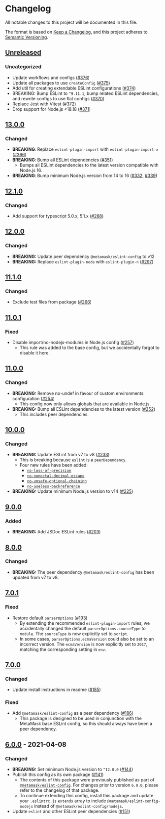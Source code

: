 # Changelog

All notable changes to this project will be documented in this file.

The format is based on [Keep a Changelog](https://keepachangelog.com/en/1.0.0/),
and this project adheres to [Semantic Versioning](https://semver.org/spec/v2.0.0.html).

## [Unreleased]

### Uncategorized

- Update workflows and configs ([#376](https://github.com/MetaMask/eslint-config/pull/376))
- Update all packages to use `createConfig` ([#375](https://github.com/MetaMask/eslint-config/pull/375))
- Add util for creating extendable ESLint configurations ([#374](https://github.com/MetaMask/eslint-config/pull/374))
- BREAKING: Bump ESLint to `^9.11.1`, bump related ESLint dependencies, and rewrite configs to use flat configs ([#370](https://github.com/MetaMask/eslint-config/pull/370))
- Replace Jest with Vitest ([#372](https://github.com/MetaMask/eslint-config/pull/372))
- Drop support for Node.js <18.18 ([#371](https://github.com/MetaMask/eslint-config/pull/371))

## [13.0.0]

### Changed

- **BREAKING**: Replace `eslint-plugin-import` with `eslint-plugin-import-x` ([#366](https://github.com/MetaMask/eslint-config/pull/366))
- **BREAKING**: Bump all ESLint dependencies ([#351](https://github.com/MetaMask/eslint-config/pull/351))
  - Bumps all ESLint dependencies to the latest version compatible with Node.js 16.
- **BREAKING**: Bump minimum Node.js version from 14 to 16 ([#332](https://github.com/MetaMask/eslint-config/pull/332), [#339](https://github.com/MetaMask/eslint-config/pull/339))

## [12.1.0]

### Changed

- Add support for typescript 5.0.x, 5.1.x ([#288](https://github.com/MetaMask/eslint-config/pull/288))

## [12.0.0]

### Changed

- **BREAKING:** Update peer dependency `@metamask/eslint-config` to v12
- **BREAKING:** Replace `eslint-plugin-node` with `eslint-plugin-n` ([#297](https://github.com/MetaMask/eslint-config/pull/297))

## [11.1.0]

### Changed

- Exclude test files from package ([#266](https://github.com/MetaMask/eslint-config/pull/266))

## [11.0.1]

### Fixed

- Disable import/no-nodejs-modules in Node.js config ([#257](https://github.com/MetaMask/eslint-config/pull/257))
  - This rule was added to the base config, but we accidentally forgot to disable it here.

## [11.0.0]

### Changed

- **BREAKING:** Remove no-undef in favour of custom environments configuration ([#254](https://github.com/MetaMask/eslint-config/pull/254))
  - This config now only allows globals that are available in Node.js.
- **BREAKING:** Bump all ESLint dependencies to the latest version ([#252](https://github.com/MetaMask/eslint-config/pull/252))
  - This includes peer dependencies.

## [10.0.0]

### Changed

- **BREAKING:** Update ESLint from v7 to v8 ([#233](https://github.com/MetaMask/eslint-config/pull/233))
  - This is breaking because `eslint` is a `peerDependency`.
  - Four new rules have been added:
    - [`no-loss-of-precision`](https://eslint.org/docs/latest/rules/no-loss-of-precision)
    - [`no-nonoctal-decimal-escape`](https://eslint.org/docs/latest/rules/no-nonoctal-decimal-escape)
    - [`no-unsafe-optional-chaining`](https://eslint.org/docs/latest/rules/no-unsafe-optional-chaining)
    - [`no-useless-backreference`](https://eslint.org/docs/latest/rules/no-useless-backreference)
- **BREAKING:** Update minimum Node.js version to v14 ([#225](https://github.com/MetaMask/eslint-config/pull/225))

## [9.0.0]

### Added

- **BREAKING:** Add JSDoc ESLint rules ([#203](https://github.com/MetaMask/eslint-config/pull/203))

## [8.0.0]

### Changed

- **BREAKING:** The peer dependency `@metamask/eslint-config` has been updated from v7 to v8.

## [7.0.1]

### Fixed

- Restore default `parserOptions` ([#193](https://github.com/MetaMask/eslint-config/pull/193))
  - By extending the recommended `eslint-plugin-import` rules, we accidentally changed the default `parserOptions.sourceType` to `module`.
    The `sourceType` is now explicitly set to `script`.
  - In some cases, `parserOptions.ecmaVersion` could also be set to an incorrect version.
    The `ecmaVersion` is now explicitly set to `2017`, matching the corresponding setting in `env`.

## [7.0.0]

### Changed

- Update install instructions in readme ([#185](https://github.com/MetaMask/eslint-config/pull/185))

### Fixed

- Add `@metamask/eslint-config` as a peer dependency ([#186](https://github.com/MetaMask/eslint-config/pull/186))
  - This package is designed to be used in conjunction with the MetaMask base ESLint config, so this should always have been a peer dependency.

## [6.0.0] - 2021-04-08

### Changed

- **BREAKING:** Set minimum Node.js version to `^12.0.0` ([#144](https://github.com/MetaMask/eslint-config/pull/144))
- Publish this config as its own package ([#141](https://github.com/MetaMask/eslint-config/pull/141))
  - The contents of this package were previously published as part of [`@metamask/eslint-config`](https://npmjs.com/package/@metamask/eslint-config).
    For changes prior to version `6.0.0`, please refer to the changelog of that package.
  - To continue extending this config, install this package and update your `.eslintrc.js` `extends` array to include `@metamask/eslint-config-nodejs` instead of `@metamask/eslint-config/nodejs`.
- Update `eslint` and other ESLint peer dependencies ([#151](https://github.com/MetaMask/eslint-config/pull/151))

[Unreleased]: https://github.com/MetaMask/eslint-config/compare/@metamask/eslint-config-nodejs@13.0.0...HEAD
[13.0.0]: https://github.com/MetaMask/eslint-config/compare/@metamask/eslint-config-nodejs@12.1.0...@metamask/eslint-config-nodejs@13.0.0
[12.1.0]: https://github.com/MetaMask/eslint-config/compare/@metamask/eslint-config-nodejs@12.0.0...@metamask/eslint-config-nodejs@12.1.0
[12.0.0]: https://github.com/MetaMask/eslint-config/compare/@metamask/eslint-config-nodejs@11.1.0...@metamask/eslint-config-nodejs@12.0.0
[11.1.0]: https://github.com/MetaMask/eslint-config/compare/@metamask/eslint-config-nodejs@11.0.1...@metamask/eslint-config-nodejs@11.1.0
[11.0.1]: https://github.com/MetaMask/eslint-config/compare/@metamask/eslint-config-nodejs@11.0.0...@metamask/eslint-config-nodejs@11.0.1
[11.0.0]: https://github.com/MetaMask/eslint-config/compare/@metamask/eslint-config-nodejs@10.0.0...@metamask/eslint-config-nodejs@11.0.0
[10.0.0]: https://github.com/MetaMask/eslint-config/compare/@metamask/eslint-config-nodejs@9.0.0...@metamask/eslint-config-nodejs@10.0.0
[9.0.0]: https://github.com/MetaMask/eslint-config/compare/@metamask/eslint-config-nodejs@8.0.0...@metamask/eslint-config-nodejs@9.0.0
[8.0.0]: https://github.com/MetaMask/eslint-config/compare/@metamask/eslint-config-nodejs@7.0.1...@metamask/eslint-config-nodejs@8.0.0
[7.0.1]: https://github.com/MetaMask/eslint-config/compare/@metamask/eslint-config-nodejs@7.0.0...@metamask/eslint-config-nodejs@7.0.1
[7.0.0]: https://github.com/MetaMask/eslint-config/compare/@metamask/eslint-config-nodejs@6.0.0...@metamask/eslint-config-nodejs@7.0.0
[6.0.0]: https://github.com/MetaMask/eslint-config/releases/tag/@metamask/eslint-config-nodejs@6.0.0
